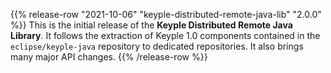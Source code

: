 {{% release-row "2021-10-06" "keyple-distributed-remote-java-lib" "2.0.0" %}} 
This is the initial release of the **Keyple Distributed Remote Java Library**. It follows the extraction of Keyple 1.0 components contained in the `eclipse/keyple-java` repository to dedicated repositories. It also brings many major API changes.
{{% /release-row %}}
